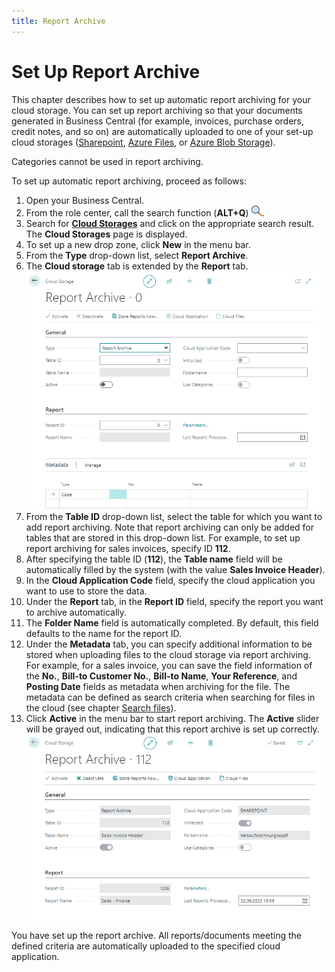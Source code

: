```yaml
---
title: Report Archive
---
```


# <a name="set-up-report-archive"></a>Set Up Report Archive

This chapter describes how to set up automatic report archiving for your cloud storage. You can set up report archiving so that your documents generated in Business Central (for example, invoices, purchase orders, credit notes, and so on) are automatically uploaded to one of your set-up cloud storages ([Sharepoint](set-up-for-sharepoint.md), [Azure Files](set-up-for-azure-files.md), or [Azure Blob Storage](set-up-for-azure-blob-storage.md)).  

Categories cannot be used in report archiving.  

To set up automatic report archiving, proceed as follows:  

1. Open your Business Central.   
1. From the role center, call the search function (**ALT+Q**) <img src="../assets/search-icon.png" width="17px" height="17px"></img>.
1. Search for **[Cloud Storages](https://businesscentral.dynamics.com/?page=70838580)** and click on the appropriate search result.
The **Cloud Storages** page is displayed.  
1. To set up a new drop zone, click **New** in the menu bar.  
1. From the **Type** drop-down list, select **Report Archive**.  
1. The **Cloud storage** tab is extended by the **Report** tab.  
    ![new-report-archive](../assets/new-report-archive.png)  
1. From the **Table ID** drop-down list, select the table for which you want to add report archiving. Note that report archiving can only be added for tables that are stored in this drop-down list. For example, to set up report archiving for sales invoices, specify ID **112**.  
1. After specifying the table ID (**112**), the **Table name** field will be automatically filled by the system (with the value **Sales Invoice Header**).  
1. In the **Cloud Application Code** field, specify the cloud application you want to use to store the data.  
1. Under the **Report** tab, in the **Report ID** field, specify the report you want to archive automatically.  
1. The **Folder Name** field is automatically completed. By default, this field defaults to the name for the report ID.  
1. Under the **Metadata** tab, you can specify additional information to be stored when uploading files to the cloud storage via report archiving. For example, for a sales invoice, you can save the field information of the **No.**, **Bill-to Customer No.**, **Bill-to Name**, **Your Reference**, and **Posting Date** fields as metadata when archiving for the file. The metadata can be defined as search criteria when searching for files in the cloud (see chapter [Search files](../features/search-files.md)).  
1. Click **Active** in the menu bar to start report archiving. The **Active** slider will be grayed out, indicating that this report archive is set up correctly.  
    ![final-report-archive](../assets/final-report-archive.png)  

You have set up the report archive. All reports/documents meeting the defined criteria are automatically uploaded to the specified cloud application.  
